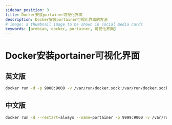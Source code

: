 ```yaml
---
sidebar_position: 3
title: Docker安装portainer可视化界面
description: Docker安装portainer可视化界面的方法
# image: a thumbnail image to be shown in social media cards
keywords: [armbian, docker, portainer, 可视化界面]
---
```


# Docker安装portainer可视化界面

## 英文版

```bash
docker run -d -p 9000:9000 -v /var/run/docker.sock:/var/run/docker.sock --restart=always --name prtainer portainer/portainer
```

## 中文版

```bash
docker run -d --restart=always --name=portainer -p 9999:9000 -v /var/run/docker.sock:/var/run/docker.sock -v portainer_data:/data 6053537/portainer:linux-arm64 
```
